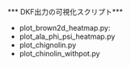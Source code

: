 *** DKF出力の可視化スクリプト***

- plot_brown2d_heatmap.py: 
- plot_ala_phi_psi_heatmap.py
- plot_chignolin.py
- plot_chinolin_withpot.py
